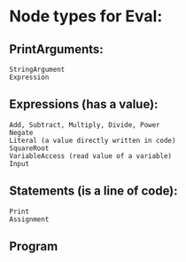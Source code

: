 # Node types for Eval:

## PrintArguments:
    StringArgument
    Expression

## Expressions (has a value):
    Add, Subtract, Multiply, Divide, Power
    Negate
    Literal (a value directly written in code)
    SquareRoot
    VariableAccess (read value of a variable)
    Input

## Statements (is a line of code):
    Print
    Assignment

## Program


